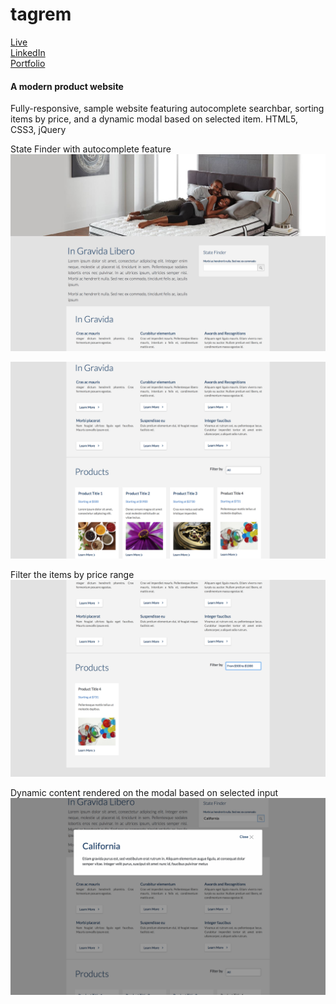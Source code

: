 # tagrem

<a href="https://ktruong88.github.io/tagrem/">Live</a> <br>
<a href="https://www.linkedin.com/in/ktruong01/">LinkedIn</a> <br>
<a href="https://ktruong88.github.io/">Portfolio</a>

<h4>A modern product website</h4>
<p>Fully-responsive, sample website featuring autocomplete searchbar, sorting items by price, and a dynamic modal based on selected item. HTML5, CSS3, jQuery</p>

State Finder with autocomplete feature
![screenshot of homepage](https://github.com/KTruong88/tagrem/blob/master/materials/images/tagrem1.png)

![screenshot of homepage](https://github.com/KTruong88/tagrem/blob/master/materials/images/tagrem2.png)

Filter the items by price range
![screenshot of homepage](https://github.com/KTruong88/tagrem/blob/master/materials/images/tagrem4.png)

Dynamic content rendered on the modal based on selected input
![screenshot of homepage](https://github.com/KTruong88/tagrem/blob/master/materials/images/tagrem5.png)

